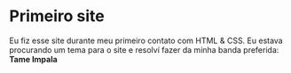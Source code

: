 # Primeiro site
Eu fiz esse site durante meu primeiro contato com HTML & CSS.
Eu estava procurando um tema para o site e resolví fazer da minha banda preferida: **Tame Impala**
